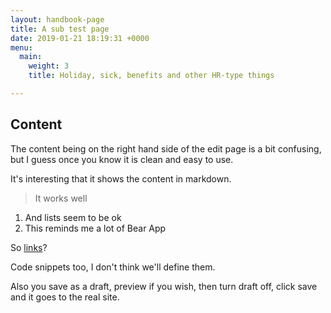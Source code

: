```yaml
---
layout: handbook-page
title: A sub test page
date: 2019-01-21 18:19:31 +0000
menu:
  main:
    weight: 3
    title: Holiday, sick, benefits and other HR-type things

---
```

## Content

The content being on the right hand side of the edit page is a bit confusing, but I guess once you know it is clean and easy to use.

It's interesting that it shows the content in markdown.

> It works well

1. And lists seem to be ok
2. This reminds me a lot of Bear App

So [links](http://google.com "Link")?

Code snippets too, I don't think we'll define them.

Also you save as a draft, preview if you wish, then turn draft off, click save and it goes to the real site.
